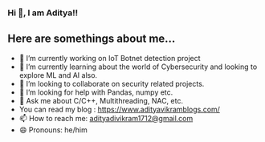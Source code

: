 ### Hi 👋, I am Aditya!!


## Here are somethings about me...

- 🔭 I’m currently working on IoT Botnet detection project
- 🌱 I’m currently learning about the world of Cybersecurity and looking to explore ML and AI also.
- 👯 I’m looking to collaborate on security related projects.
- 🤔 I’m looking for help with Pandas, numpy etc.
- 💬 Ask me about C/C++, Multithreading, NAC, etc.
-  You can read my blog : https://www.adityavikramblogs.com/
- 📫 How to reach me: adityadivikram1712@gmail.com
- 😄 Pronouns: he/him

